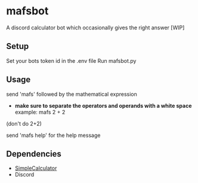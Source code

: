 # mafsbot 
A discord calculator bot which occasionally gives the right answer 
[WIP]

## Setup
Set your bots token id in the .env file
Run mafsbot.py

## Usage
send 'mafs' followed by the mathematical expression 
* **make sure to separate the operators and operands with a white space**
example:
mafs 2 + 2

(don't do 2+2)

send 'mafs help' for the help message

## Dependencies
* [ SimpleCalculator ](https://pypi.org/project/simplecalculator/)
* Discord
